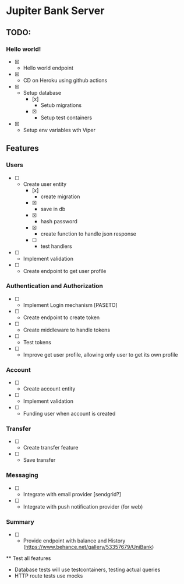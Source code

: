 # Jupiter Bank Server

## TODO:

### Hello world!

- [x] 
    - Hello world endpoint
- [x] 
    - CD on Heroku using github actions
- [x] 
    - Setup database
        - [x] 
            - Setub migrations
        - [x] 
            - Setup test containers
- [x] 
    - Setup env variables wth Viper

## Features

### Users

- [ ] 
    - Create user entity
        - [x] 
            - create migration
        - [x] 
            - save in db
        - [x] 
            - hash password
        - [x] 
            - create function to handle json response
        - [ ] 
            - test handlers
- [ ] 
    - Implement validation
- [ ] 
    - Create endpoint to get user profile

### Authentication and Authorization

- [ ] 
    - Implement Login mechanism [PASETO]
- [ ] 
    - Create endpoint to create token
- [ ] 
    - Create middleware to handle tokens
- [ ] 
    - Test tokens
- [ ] 
    - Improve get user profile, allowing only user to get its own profile

### Account

- [ ] 
    - Create account entity
- [ ] 
    - Implement validation
- [ ] 
    - Funding user when account is created

### Transfer

- [ ] 
    - Create transfer feature
- [ ] 
    - Save transfer

### Messaging

- [ ] 
    - Integrate with email provider [sendgrid?]
- [ ] 
    - Integrate with push notification provider (for web)

### Summary

- [ ] 
    - Provide endpoint with balance and History (https://www.behance.net/gallery/53357679/UniBank)

** Test all features

- Database tests will use testcontainers, testing actual queries
- HTTP route tests use mocks 
